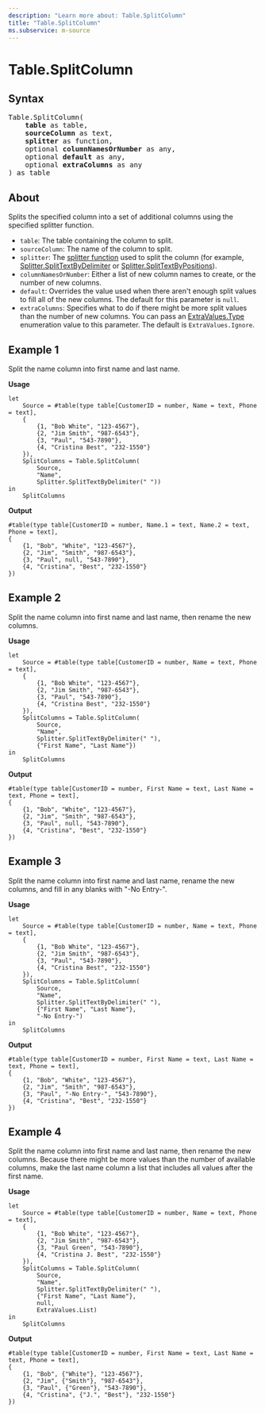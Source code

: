```yaml
---
description: "Learn more about: Table.SplitColumn"
title: "Table.SplitColumn"
ms.subservice: m-source
---
```

# Table.SplitColumn

## Syntax

<pre>
Table.SplitColumn(
    <b>table</b> as table,
    <b>sourceColumn</b> as text,
    <b>splitter</b> as function,
    optional <b>columnNamesOrNumber</b> as any,
    optional <b>default</b> as any,
    optional <b>extraColumns</b> as any
) as table
</pre>
  
## About

Splits the specified column into a set of additional columns using the specified splitter function.

* `table`: The table containing the column to split.
* `sourceColumn`: The name of the column to split.
* `splitter`: The [splitter function](splitter-functions.md) used to split the column (for example, [Splitter.SplitTextByDelimiter](splitter-splittextbydelimiter.md) or [Splitter.SplitTextByPositions](splitter-splittextbypositions.md)).
* `columnNamesOrNumber`: Either a list of new column names to create, or the number of new columns.
* `default`: Overrides the value used when there aren't enough split values to fill all of the new columns. The default for this parameter is `null`.
* `extraColumns`: Specifies what to do if there might be more split values than the number of new columns. You can pass an [ExtraValues.Type](extravalues-type.md) enumeration value to this parameter. The default is `ExtraValues.Ignore`.

## Example 1

Split the name column into first name and last name.

**Usage**

```powerquery-m
let
    Source = #table(type table[CustomerID = number, Name = text, Phone = text],
    {
        {1, "Bob White", "123-4567"},
        {2, "Jim Smith", "987-6543"},
        {3, "Paul", "543-7890"},
        {4, "Cristina Best", "232-1550"}
    }),
    SplitColumns = Table.SplitColumn(
        Source,
        "Name",
        Splitter.SplitTextByDelimiter(" "))
in
    SplitColumns
```

**Output**

```powerquery-m
#table(type table[CustomerID = number, Name.1 = text, Name.2 = text, Phone = text],
{
    {1, "Bob", "White", "123-4567"},
    {2, "Jim", "Smith", "987-6543"},
    {3, "Paul", null, "543-7890"},
    {4, "Cristina", "Best", "232-1550"}
})
```

## Example 2

Split the name column into first name and last name, then rename the new columns.

**Usage**

```powerquery-m
let
    Source = #table(type table[CustomerID = number, Name = text, Phone = text],
    {
        {1, "Bob White", "123-4567"},
        {2, "Jim Smith", "987-6543"},
        {3, "Paul", "543-7890"},
        {4, "Cristina Best", "232-1550"}
    }),
    SplitColumns = Table.SplitColumn(
        Source,
        "Name",
        Splitter.SplitTextByDelimiter(" "),
        {"First Name", "Last Name"})
in
    SplitColumns
```

**Output**

```powerquery-m
#table(type table[CustomerID = number, First Name = text, Last Name = text, Phone = text],
{
    {1, "Bob", "White", "123-4567"},
    {2, "Jim", "Smith", "987-6543"},
    {3, "Paul", null, "543-7890"},
    {4, "Cristina", "Best", "232-1550"}
})
```

## Example 3

Split the name column into first name and last name, rename the new columns, and fill in any blanks with "-No Entry-".

**Usage**

```powerquery-m
let
    Source = #table(type table[CustomerID = number, Name = text, Phone = text],
    {
        {1, "Bob White", "123-4567"},
        {2, "Jim Smith", "987-6543"},
        {3, "Paul", "543-7890"},
        {4, "Cristina Best", "232-1550"}
    }),
    SplitColumns = Table.SplitColumn(
        Source,
        "Name",
        Splitter.SplitTextByDelimiter(" "),
        {"First Name", "Last Name"},
        "-No Entry-")
in
    SplitColumns
```

**Output**

```powerquery-m
#table(type table[CustomerID = number, First Name = text, Last Name = text, Phone = text],
{
    {1, "Bob", "White", "123-4567"},
    {2, "Jim", "Smith", "987-6543"},
    {3, "Paul", "-No Entry-", "543-7890"},
    {4, "Cristina", "Best", "232-1550"}
})
```

## Example 4

Split the name column into first name and last name, then rename the new columns. Because there might be more values than the number of available columns, make the last name column a list that includes all values after the first name.

**Usage**

```powerquery-m
let
    Source = #table(type table[CustomerID = number, Name = text, Phone = text],
    {
        {1, "Bob White", "123-4567"},
        {2, "Jim Smith", "987-6543"},
        {3, "Paul Green", "543-7890"},
        {4, "Cristina J. Best", "232-1550"}
    }),
    SplitColumns = Table.SplitColumn(
        Source,
        "Name",
        Splitter.SplitTextByDelimiter(" "),
        {"First Name", "Last Name"},
        null,
        ExtraValues.List)
in
    SplitColumns
```

**Output**

```powerquery-m
#table(type table[CustomerID = number, First Name = text, Last Name = text, Phone = text],
{
    {1, "Bob", {"White"}, "123-4567"},
    {2, "Jim", {"Smith"}, "987-6543"},
    {3, "Paul", {"Green"}, "543-7890"},
    {4, "Cristina", {"J.", "Best"}, "232-1550"}
})
```
